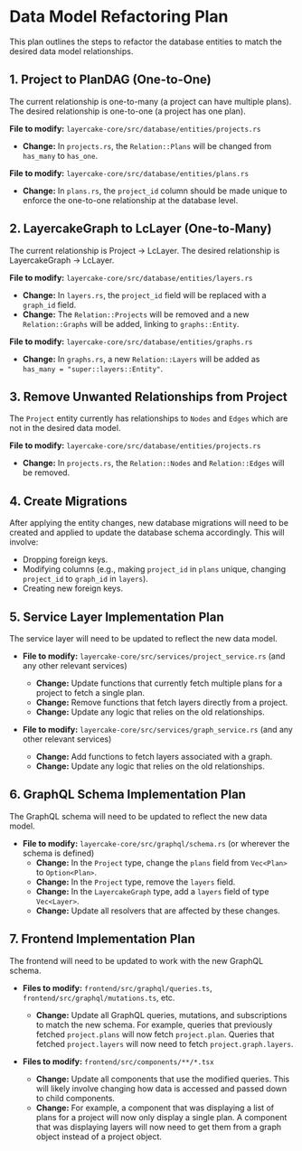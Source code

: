 # Data Model Refactoring Plan

This plan outlines the steps to refactor the database entities to match the desired data model relationships.

## 1. Project to PlanDAG (One-to-One)

The current relationship is one-to-many (a project can have multiple plans). The desired relationship is one-to-one (a project has one plan).

**File to modify:** `layercake-core/src/database/entities/projects.rs`

- **Change:** In `projects.rs`, the `Relation::Plans` will be changed from `has_many` to `has_one`.

**File to modify:** `layercake-core/src/database/entities/plans.rs`

- **Change:** In `plans.rs`, the `project_id` column should be made unique to enforce the one-to-one relationship at the database level.

## 2. LayercakeGraph to LcLayer (One-to-Many)

The current relationship is Project -> LcLayer. The desired relationship is LayercakeGraph -> LcLayer.

**File to modify:** `layercake-core/src/database/entities/layers.rs`

- **Change:** In `layers.rs`, the `project_id` field will be replaced with a `graph_id` field.
- **Change:** The `Relation::Projects` will be removed and a new `Relation::Graphs` will be added, linking to `graphs::Entity`.

**File to modify:** `layercake-core/src/database/entities/graphs.rs`

- **Change:** In `graphs.rs`, a new `Relation::Layers` will be added as `has_many = "super::layers::Entity"`.

## 3. Remove Unwanted Relationships from Project

The `Project` entity currently has relationships to `Nodes` and `Edges` which are not in the desired data model.

**File to modify:** `layercake-core/src/database/entities/projects.rs`

- **Change:** In `projects.rs`, the `Relation::Nodes` and `Relation::Edges` will be removed.

## 4. Create Migrations

After applying the entity changes, new database migrations will need to be created and applied to update the database schema accordingly. This will involve:
- Dropping foreign keys.
- Modifying columns (e.g., making `project_id` in `plans` unique, changing `project_id` to `graph_id` in `layers`).
- Creating new foreign keys.

## 5. Service Layer Implementation Plan

The service layer will need to be updated to reflect the new data model.

- **File to modify:** `layercake-core/src/services/project_service.rs` (and any other relevant services)
    - **Change:** Update functions that currently fetch multiple plans for a project to fetch a single plan.
    - **Change:** Remove functions that fetch layers directly from a project.
    - **Change:** Update any logic that relies on the old relationships.

- **File to modify:** `layercake-core/src/services/graph_service.rs` (and any other relevant services)
    - **Change:** Add functions to fetch layers associated with a graph.
    - **Change:** Update any logic that relies on the old relationships.

## 6. GraphQL Schema Implementation Plan

The GraphQL schema will need to be updated to reflect the new data model.

- **File to modify:** `layercake-core/src/graphql/schema.rs` (or wherever the schema is defined)
    - **Change:** In the `Project` type, change the `plans` field from `Vec<Plan>` to `Option<Plan>`.
    - **Change:** In the `Project` type, remove the `layers` field.
    - **Change:** In the `LayercakeGraph` type, add a `layers` field of type `Vec<Layer>`.
    - **Change:** Update all resolvers that are affected by these changes.

## 7. Frontend Implementation Plan

The frontend will need to be updated to work with the new GraphQL schema.

- **Files to modify:** `frontend/src/graphql/queries.ts`, `frontend/src/graphql/mutations.ts`, etc.
    - **Change:** Update all GraphQL queries, mutations, and subscriptions to match the new schema. For example, queries that previously fetched `project.plans` will now fetch `project.plan`. Queries that fetched `project.layers` will now need to fetch `project.graph.layers`.

- **Files to modify:** `frontend/src/components/**/*.tsx`
    - **Change:** Update all components that use the modified queries. This will likely involve changing how data is accessed and passed down to child components.
    - **Change:** For example, a component that was displaying a list of plans for a project will now only display a single plan. A component that was displaying layers will now need to get them from a graph object instead of a project object.